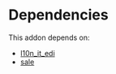 # Dependencies

This addon depends on:

- [l10n_it_edi](../../odoo-bringout-oca-ocb-l10n_it_edi)
- [sale](../../odoo-bringout-oca-ocb-sale)
